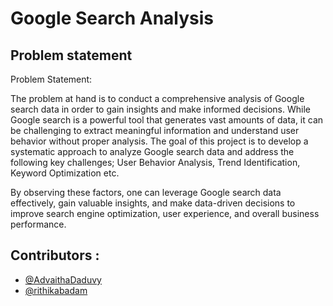 # Google Search Analysis 

## Problem statement
Problem Statement:

The problem at hand is to conduct a comprehensive analysis of Google search data in order to gain insights and make informed decisions. While Google search is a powerful tool that generates vast amounts of data, it can be challenging to extract meaningful information and understand user behavior without proper analysis. The goal of this project is to develop a systematic approach to analyze Google search data and address the following key challenges; User Behavior Analysis, Trend Identification, Keyword Optimization etc. 

By observing these factors, one can leverage Google search data effectively, gain valuable insights, and make data-driven decisions to improve search engine optimization, user experience, and overall business performance.

## Contributors :

- [@AdvaithaDaduvy](https://github.com/AdvaithaDaduvy)
- [@rithikabadam](https://github.com/rithikabadam)


